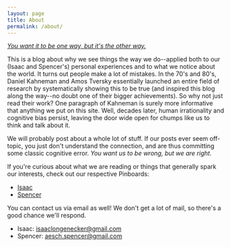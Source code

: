 ```yaml
---
layout: page
title: About
permalink: /about/
---
```


[*You want it to be one way, but it's the other way.*](https://www.youtube.com/watch?v=409Pjtq7jzY&pbjreload=101)

This is a blog about why we see things the way we do--applied both to our (Isaac and Spencer's) personal experiences and to what we notice about the world.
It turns out people make a lot of mistakes. In the 70's and 80's, Daniel Kahneman and Amos Tversky essentially launched an entire field of research by systematically
showing this to be true (and inspired this blog along the way--no doubt one of their bigger achievements). So why not just read their work? One paragraph of
Kahneman is surely more informative that anything we put on this site. Well, decades later, human irrationality and cognitive bias persist, leaving the door
wide open for chumps like us to think and talk about it.

We will probably post about a whole lot of stuff. If our posts ever seem off-topic, you just don't understand the connection, and are thus committing some classic cognitive error.
*You want us to be wrong, but we are right.*

If you're curious about what we are reading or things that generally spark our interests, check out our respective Pinboards:

* [Isaac](https://pinboard.in/u:isaac.l)
* [Spencer](https://pinboard.in/u:spencerja)

You can contact us via email as well! We don't get a lot of mail, so there's a good chance we'll respond.

* Isaac: <isaaclongenecker@gmail.com>
* Spencer: <aesch.spencer@gmail.com>

